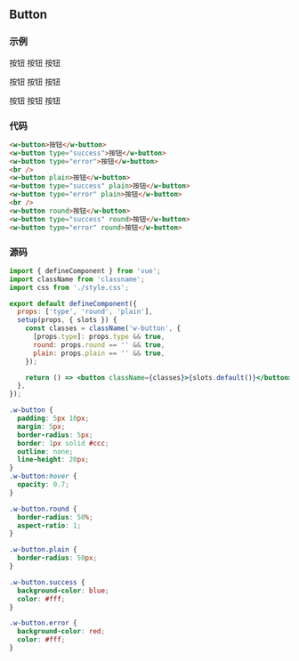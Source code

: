 ## Button

### 示例

<w-button >按钮</w-button>
<w-button type="success">按钮</w-button>
<w-button type="error">按钮</w-button>

<w-button plain>按钮</w-button>
<w-button type="success" plain>按钮</w-button>
<w-button type="error" plain>按钮</w-button>

<w-button round>按钮</w-button>
<w-button type="success" round>按钮</w-button>
<w-button type="error" round>按钮</w-button>


### 代码

```html
<w-button>按钮</w-button>
<w-button type="success">按钮</w-button>
<w-button type="error">按钮</w-button>
<br />
<w-button plain>按钮</w-button>
<w-button type="success" plain>按钮</w-button>
<w-button type="error" plain>按钮</w-button>
<br />
<w-button round>按钮</w-button>
<w-button type="success" round>按钮</w-button>
<w-button type="error" round>按钮</w-button>
```

### 源码

```jsx
import { defineComponent } from 'vue';
import className from 'classname';
import css from './style.css';

export default defineComponent({
  props: ['type', 'round', 'plain'],
  setup(props, { slots }) {
    const classes = className('w-button', {
      [props.type]: props.type && true,
      round: props.round == '' && true,
      plain: props.plain == '' && true,
    });

    return () => <button className={classes}>{slots.default()}</button>;
  },
});
```

```css
.w-button {
  padding: 5px 10px;
  margin: 5px;
  border-radius: 5px;
  border: 1px solid #ccc;
  outline: none;
  line-height: 20px;
}
.w-button:hover {
  opacity: 0.7;
}

.w-button.round {
  border-radius: 50%;
  aspect-ratio: 1;
}

.w-button.plain {
  border-radius: 50px;
}

.w-button.success {
  background-color: blue;
  color: #fff;
}

.w-button.error {
  background-color: red;
  color: #fff;
}
```

